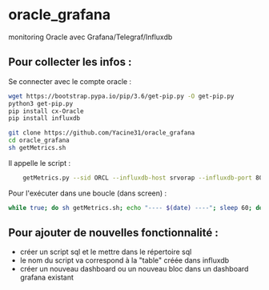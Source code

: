 # oracle_grafana
monitoring Oracle avec Grafana/Telegraf/Influxdb

## Pour collecter les infos : 

Se connecter avec le compte oracle :

```bash
wget https://bootstrap.pypa.io/pip/3.6/get-pip.py -O get-pip.py
python3 get-pip.py
pip install cx-Oracle
pip install influxdb
```

```bash
git clone https://github.com/Yacine31/oracle_grafana
cd oracle_grafana
sh getMetrics.sh
```

Il appelle le script : 
```bash
	getMetrics.py --sid ORCL --influxdb-host srvorap --influxdb-port 8086 --influxdb-database influx --sql-directory sql
```

Pour l'exécuter dans une boucle (dans screen) :
```bash
while true; do sh getMetrics.sh; echo "---- $(date) ----"; sleep 60; done
```

## Pour ajouter de nouvelles fonctionnalité : 
- créer un script sql et le mettre dans le répertoire sql
- le nom du script va correspond à la "table" créée dans influxdb
- créer un nouveau dashboard ou un nouveau bloc dans un dashboard grafana existant


